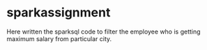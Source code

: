 # sparkassignment

Here written the sparksql code to filter the employee who is getting maximum salary from particular city.

